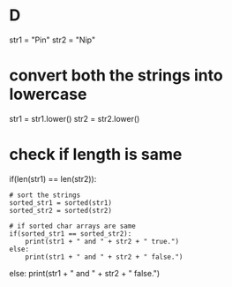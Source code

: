 # D
str1 = "Pin"
str2 = "Nip"

# convert both the strings into lowercase
str1 = str1.lower()
str2 = str2.lower()

# check if length is same
if(len(str1) == len(str2)):

    # sort the strings
    sorted_str1 = sorted(str1)
    sorted_str2 = sorted(str2)

    # if sorted char arrays are same
    if(sorted_str1 == sorted_str2):
        print(str1 + " and " + str2 + " true.")
    else:
        print(str1 + " and " + str2 + " false.")

else:
    print(str1 + " and " + str2 + " false.")
